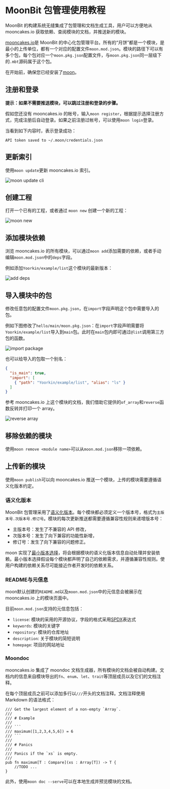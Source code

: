 # MoonBit 包管理使用教程

MoonBit 的构建系统无缝集成了包管理和文档生成工具，用户可以方便地从 mooncakes.io 获取依赖、查阅模块的文档，并推送新的模块。

[mooncakes.io](https://mooncakes.io/)是 MoonBit 的中心化包管理平台。所有的“月饼”都是一个模块，是最小的上传单位，都有一个对应的配置文件`moon.mod.json`。模块的路径下可以有多个包，每个包对应一个`moon.pkg.json`配置文件，与`moon.pkg.json`同一层级下的`.mbt`源码属于这个包。

在开始前，确保您已经安装了[moon](https://www.moonbitlang.cn/download/)。

## 注册和登录

**提示：如果不需要推送模块，可以跳过注册和登录的步骤。**

假如您还没有 mooncakes.io 的帐号，输入`moon register`，根据提示选择注册方式，完成注册后自动登录。如果之前注册过帐号，可以使用`moon login`登录。

当看到如下内容时，表示登录成功：

```plaintext
API token saved to ~/.moon/credentials.json
```

## 更新索引

使用`moon update`更新 mooncakes.io 索引。

![moon update cli](i18n/zh/docusaurus-plugin-content-docs/current/imgs/moon-update.png)

## 创建工程

打开一个已有的工程，或者通过 `moon new` 创建一个新的工程：

![moon new](i18n/zh/docusaurus-plugin-content-docs/current/imgs/moon-new.png)

## 添加模块依赖

浏览 mooncakes.io 的所有模块，可以通过`moon add`添加需要的依赖，或者手动编辑`moon.mod.json`中的`deps`字段。

例如添加`Yoorkin/example/list`这个模块的最新版本：

![add deps](i18n/zh/docusaurus-plugin-content-docs/current/imgs/add-deps.png)

## 导入模块中的包

修改任意包的配置文件`moon.pkg.json`，在`import`字段声明这个包中需要导入的包。

例如下图修改了`hello/main/moon.pkg.json`：在`import`字段声明需要将`Yoorkin/example/list`导入到`main`包。此时在`main`包内即可通过`@list`调用第三方包的函数。

![import package](i18n/zh/docusaurus-plugin-content-docs/current/imgs/import.png)

也可以给导入的包取一个别名：

```json
{
  "is_main": true,
  "import": [
    { "path": "Yoorkin/example/list", "alias": "ls" }
  ]
}
```

参考 mooncakes.io 上这个模块的文档，我们借助它提供的`of_array`和`reverse`函数反转并打印一个 array。

![reverse array](i18n/zh/docusaurus-plugin-content-docs/current/imgs/reverse-array.png)

## 移除依赖的模块

使用`moon remove <module name>`可以从`moon.mod.json`移除一项依赖。

## 上传新的模块

使用`moon publish`可以向 mooncakes.io 推送一个模块，上传的模块需要遵循语义化版本约定。

### 语义化版本

MoonBit 包管理采用了[语义化版本](https://semver.org/lang/zh-CN/)。每个模块都必须定义一个版本号，格式为`主版本号.次版本号.修订号`。模块的每次更新推送都需要遵循兼容性规则来递增版本号：

- 主版本号：发生了不兼容的 API 修改，
- 次版本号：发生了向下兼容的功能性新增，
- 修订号：发生了向下兼容的问题修正。

moon 实现了[最小版本选择](https://research.swtch.com/vgo-mvs)，将会根据模块的语义化版本信息自动处理并安装依赖。最小版本选择假设每个模块都声明了自己的依赖需求，并遵循兼容性规则。使用户构建的依赖关系尽可能接近作者开发时的依赖关系。

### README与元信息

moon默认创建的`README.md`以及`moon.mod.json`中的元信息会被展示在 mooncakes.io 上的模块页面中。

目前`moon.mod.json`支持的元信息包括：

- `license`: 模块的采用的开源协议，字段的格式采用[SPDX](https://spdx.dev/about/overview/)表达式
- `keywords`: 模块的关键字
- `repository`: 模块的仓库地址
- `description`: 关于模块的简短说明
- `homepage`: 项目的网站地址

### Moondoc

mooncakes.io 集成了 moondoc 文档生成器，所有模块的文档会被自动构建。文档内的信息来自模块导出的`fn`、`enum`、`let`、`trait`等顶层成员以及它们的文档注释。

在每个顶层成员之前可以添加多行以`///`开头的文档注释。文档注释使用 Markdown 的语法格式：

```moonbit
/// Get the largest element of a non-empty `Array`.
///
/// # Example
///
/// ```
/// maximum([1,2,3,4,5,6]) = 6
/// ```
///
/// # Panics
///
/// Panics if the `xs` is empty.
///
pub fn maximum[T : Compare](xs : Array[T]) -> T {
    //TODO ...
}
```

此外，使用`moon doc --serve`可以在本地生成并预览模块的文档。
